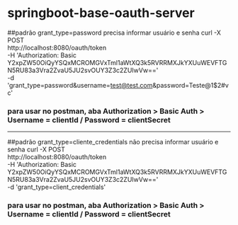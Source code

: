 # springboot-base-oauth-server

##padrão grant_type=password precisa informar usuário e senha
curl -X POST \
  http://localhost:8080/oauth/token \
  -H 'Authorization: Basic Y2xpZW50OiQyYSQxMCROMGVxTml1aWtXQ3k5RVRRMXJkYXUuWEVFTGN5RU83a3Vra2ZvaU5JU2svOUY3Z3c2ZUIwVw==' \
  -d 'grant_type=password&username=test@test.com&password=Teste@1$2#vc'
  
  ### para usar no postman, aba Authorization > Basic Auth > Username = clientId / Password = clientSecret

<hr></hr>

##padrão grant_type=cliente_credentials não precisa informar usuário e senha
curl -X POST \
  http://localhost:8080/oauth/token \
  -H 'Authorization: Basic Y2xpZW50OiQyYSQxMCROMGVxTml1aWtXQ3k5RVRRMXJkYXUuWEVFTGN5RU83a3Vra2ZvaU5JU2svOUY3Z3c2ZUIwVw==' \
  -d 'grant_type=client_credentials'
  
  ### para usar no postman, aba Authorization > Basic Auth > Username = clientId / Password = clientSecret